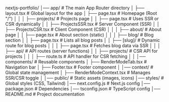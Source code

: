 nextjs-portfolio/
│── app/ # The main App Router directory
│ ├── layout.tsx # Global layout for the app
│ ├── page.tsx # Homepage (Root "/")
│ │
│ ├── projects/ # Projects page
│ │ ├── page.tsx # Uses SSR or CSR dynamically
│ │ ├── ProjectsSSR.tsx # Server Component (SSR)
│ │ ├── ProjectsCSR.tsx # Client Component (CSR)
│ │
│ ├── about/ # About page
│ │ ├── page.tsx # About section (static)
│ │
│ ├── blog/ # Blog section
│ │ ├── page.tsx # Lists all blog posts
│ │ ├── [slug]/ # Dynamic route for blog posts
│ │ │ ├── page.tsx # Fetches blog data via SSR
│ │
│ ├── api/ # API routes (server functions)
│ │ ├── projects/ # CSR API for projects
│ │ │ ├── route.ts # API handler for CSR fetching
│ │
│── components/ # Reusable components
│ ├── RenderModeTab.tsx # Navigation bar
│ ├── Footer.tsx # Footer component
│
│── context/ # Global state management
│ ├── RenderModeContext.tsx # Manages SSR/CSR toggle
│
│── public/ # Static assets (images, icons)
│── styles/ # Global styles (CSS, Tailwind)
│── next.config.js # Next.js config
│── package.json # Dependencies
│── tsconfig.json # TypeScript config
│── README.md # Project documentation

